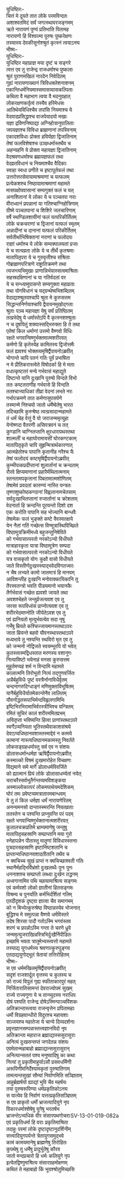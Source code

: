 युधिष्ठिरः-  
चित्तं मे दूयते तात लोके परमविन्दतः  
अशाश्वतमिदं सर्वं जगत्स्थावरजङ्गमम्  
ऋते नारायणं पुण्यं प्रतिभाति पितामह  
नारायणो हि विश्वात्मा पुरुषः पुष्करेक्षणः  
तस्यास्य देवकीसूनोश्श्रुतं कृत्स्नं त्वयाऽनघ  
भीष्मः-  
युधिष्ठिरः-  
युधिष्ठिर महाप्राज्ञ मया दृष्टं च सङ्गरे  
त्वत्त एव तु राजेन्द्र राजधर्माश्च पुष्कलाः  
श्रुतं पुराणमखिलं नारदेन निवेदितम्  
गुह्यं नारायणाख्यानं त्रिविधक्लेशनाशनम्  
एकान्तिधर्मनियमास्समासव्यासकल्पिताः  
कथिता वै महाभाग त्वया वै मदनुग्रहात्  
लोकरक्षणकर्तृत्वं तस्यैव हरिमेधसः  
आतिथेयविधिश्चैव तपांसि नियमाश्च ये  
वेदवादप्रसिद्धाश्च वाजपेयादयो मखाः  
यज्ञा द्रविणनिष्पाद्या अग्निहोत्रानुपालिताः  
जपयज्ञाश्च विविधा ब्राह्मणानां तपस्विनाम्  
एकादशविधाः प्रोक्ता हविर्यज्ञा द्विजातिनाम्  
तेषां फलविशेषाश्च उञ्छधर्मास्तथैव च  
अहन्यहनि ये प्रोक्ता महायज्ञा द्विजातिनाम्  
वेदश्रवणधर्माश्च ब्रह्मयज्ञफलं तथा  
वेदव्रतविधानं च नियमाश्चैव वैदिकाः  
स्वाहा स्वधा प्रणीते च इष्टापूर्तफलं तथा  
उत्तरोत्तरसेवायामाश्रमाणां च यत्फलम्  
प्रत्येकशश्च निष्ठायामाश्रमाणां महामते  
मासपक्षोपवासानां सम्यगुक्तं फलं च यत्  
अनाशितानां ये लोका ये च पञ्चतपा नराः  
वीराध्वानं प्रपन्नानां या गतिश्चाग्निहोत्रिणाम्  
ग्रीष्मे पञ्चतपानां च शिशिरे जलचारिणाम्  
वर्षे स्थण्डिलशायीनां फलं यत्परिकीर्तितम्  
लोके चक्रचराणां च द्विजानां यत्फलं स्मृतम्  
अन्नादीनां च दानानां यत्फलं परिकीर्तितम्  
सर्वतीर्थाभिषिक्तानां नराणां च फलोदयः  
राज्ञां धर्माश्च ये लोके सम्यक्पालयतां प्रजाः  
ये च सत्यव्रता लोके ये च तीर्थे कृतश्रमाः  
मातापितृपरा ये च गुरुवृत्तीश्च संश्रिताः  
गोब्राह्मणपरित्राणे राष्ट्रातिक्रमणे तथा  
त्यजन्त्यभिमुखाः प्राणान्निर्भयास्सत्वमाश्रिताः  
सहस्रदक्षिणानां च या गतिर्वदतां वर  
ये च सन्ध्यामुपासन्ते सम्यगुक्ता महाव्रताः  
तथा योगविधानं च यद्ग्रन्थेष्वभिशब्दितम्  
वेदाद्याश्श्रुतयश्चापि श्रुता मे कुरुसत्तम  
सिद्धान्तनिर्णयाश्चापि द्वैपायनमुखोद्गताः  
श्रुताः पञ्च महायज्ञा येषु सर्वं प्रतिष्ठितम्  
तत्प्रभेदेषु ये धर्मास्तेऽपि वै कृत्स्नशश्श्रुताः  
न च दूषयितुं शक्यास्सद्भिरुक्ता हि ते तथा  
एतेषां किल धर्माणां उत्तमो वैष्णवो विधिः  
रक्षते भगवान्विष्णुर्भक्तमात्मशरीरवत्  
कर्मणो हि कृतेस्येह कामितस्य द्विजोत्तमैः  
फलं ह्यवश्यं भोक्तव्यमृषिर्द्वैपायनोऽब्रवीत्  
भोगान्ते चापि पतनं गतिः पूर्वं प्रभाषिता  
न मे प्रीतिकरास्त्वेते विषोदर्का हि मे मताः  
वधात्कृष्टतरं मन्ये गर्भवासं महाद्युते  
दिष्टान्ते यानि दुःखानि पुरुषो विन्दते विभो  
ततः कष्टतराणीह गर्भवासे हि विन्दति  
ततश्चाभ्याधिकां तीव्रां वेदनां लभते नरः  
गर्भापक्रमणे तात कर्मणासुपसर्पणे   
तस्मान्मे निश्चयो जातो धर्मेष्वेतेषु भारत  
तदिच्छामि कुरुश्रेष्ठ त्वत्प्रसादान्महामते  
तं धर्मं चेह वेत्तुं वै यो जराजन्ममृत्युहा  
येनोष्णदा वैतरणी असिपत्रवनं च तत्  
कुण्डानि चाग्नितप्तानि क्षुरधारापथस्तथा  
शाल्मलीं च महाघोरामायसीं घोरकण्टकाम्  
मातापितृकृते चापि सुहृन्मित्रार्थकारणात्  
आत्महेतोश्च पापानि कृतानीह नरैश्च यैः  
तेषां फलोदयं कष्टमृषिर्द्वैपायनोऽब्रवीत्  
कुम्भीपाकप्रदीप्तानां शूलार्तानां च क्रन्दताम्  
रौरवे क्षिप्यमाणानां प्रहारैर्मथितात्मनाम्  
स्तनतामपकृत्तानां पिबतामात्मशोणितम्  
तेषामेवं प्रवदतां कारुण्यं नास्ति यन्त्रतः  
तृष्णाशुष्कोष्ठकण्ठानां विह्वलानामचेतसाम्  
सर्वदुःखाभितप्तानां रुजार्तानां च क्रोशताम्  
वेदनार्ता हि क्रन्दन्ति पूरयन्तो दिशो दश  
एकः करोति पापानि सह भोज्यानि बान्धवैः  
तेषामेकः फलं भुङ्क्ते कष्टे वैवस्वतक्षये  
येन नैतां गतिं गच्छेत्स विण्मूत्रास्थिपिच्छिले  
विष्ठामूत्रक्रिमीमध्ये बहुजन्तुनिषेविते  
को गर्भवासात्परतो नरकोऽन्यो विधीयते  
मात्राहारकृता यात्रा विष्ठामूत्रेण सम्पदा  
को गर्भवासात्परतो नरकोऽन्यो विधीयते  
यत्र वासकृतो योगः कुक्षौ वासो विधीयते  
जाते विस्तीर्णदुःखस्स्याद्भवेदविगतज्वरः  
न चैष लभ्यते कामो जातमात्रं हि मानवम्  
आविशन्तीह दुःखानि मनोवाक्कायिकानि तु  
तैरस्वतन्त्रो भवति पीड्यमानो भयानकैः  
तैर्गर्भवासं गच्छेत ह्यवशो जायते तथा  
अवशश्चेहते जन्तुर्व्रजत्यवश एव तु  
जरसा रूपविध्वंसं प्राप्नोत्यवश एव तु  
शरीरभेदमाप्नोति जीर्यतेऽवश एव तु  
एवं ह्यनियतो मृत्युर्भवत्येव सदा नृषु  
गर्भेषु म्रियते कश्चिज्जायमानस्तथाऽपरः  
जाता म्रियन्ते बहवो यौवनस्थास्तथाऽपरे  
मध्यभावे तु नश्यन्ति स्थविरो मृत एव तु  
को जन्मनो नोद्विजते स्वयम्भूरपि यो भवेत्  
कुतस्त्वस्मद्विधस्तात मरणस्य वशानुगः  
नित्याविष्टो भयेनाहं मनसा कुरुसत्तम  
मुहूर्तमप्यहं शर्म न विन्दामि महामते  
कालात्मनि तिरोभूतो नित्यं तद्गुणवर्जितः  
अन्नैर्बहुविधैः पुष्टं वस्त्रैर्नानाविधैर्वृतम्  
चन्दनागरुदिग्धाङ्गं मणिमुक्ताविभूषितम्  
यानैर्बहुविधैर्यातमेकान्तेनैव लालितम्  
यौवनोद्धतरूपाभिर्मन्दविह्वलगामिभिः  
इष्टिभिरभिरामाभिर्वरस्त्रीभिश्च यन्त्रितम्  
रमितं सुचिरं कालं शरीरममितप्रभम्  
अवितृप्ता भविष्यन्ति हित्वा प्राणांस्तथाऽपरे  
स्वर्गेऽप्यनियता भूतिस्तथैवाकाशसंश्रये  
देवाऽप्यधिष्ठानवशास्तस्माद्देवं न कामये  
कामानां नास्त्यधिष्ठानमकामस्तु निवर्तते  
लोकसङ्ग्रहधर्मास्तु सर्व एव न संशयः  
डोलासधर्मान्धर्मज्ञ ऋषिर्द्वैपायनोऽब्रवीत्  
कस्मात्को विषमं दुःखमारोहेत विचक्षणः  
विद्यमाने समे मार्गे डोलाधर्मविवर्जिते  
को ह्यात्मानं प्रियं लोके डोलासाधर्म्यतां नयेत्  
चराचरैस्सर्वभूतैर्गन्तव्यमविशङ्कया  
अस्माल्लोकात्परं लोकमपाथेयमदेशिकम्  
घोरं तमः प्रवेष्टव्यमत्रातारमबान्धवम्  
ये तु तं किल धर्मज्ञा धर्मं नारायणेरितम्  
अनन्यमनसो दान्तास्स्मरन्ति नियतव्रताः  
ततस्तेन च पश्यन्ति प्राप्नुवन्ति परं पदम्  
रक्षते भगवान्विष्णुर्भक्तानात्मशरीरवत्  
कुलालचक्रप्रतिमे भ्राम्यमाणेषु जन्तुषु  
मातापितृसहस्राणि सम्प्राप्तानि मया गुरो  
स्नेहापन्नेन पीतास्तु मातॄणां विविधास्स्तनाः  
पुत्रदारसहस्राणि इष्टानिष्टशतानि च  
प्राप्तान्यधिष्ठानवशादतीतानि तथैव च  
न क्वचिच्च सुखं प्राप्तं न क्वचिच्छाश्वती गतिः  
स्थानैर्महद्भिर्विभ्रंशो दुःखलब्धैः पुनः पुनः  
धननाशश्च सम्प्राप्तो लब्ध्वा दुःखेन तद्धनम्  
अध्वगानामिव पथि च्छायामाश्रित्य सङ्गमः  
एवं कर्मवशो लोको ज्ञातीनां हितसङ्गमः  
विश्रम्य च पुनर्याति कर्मभिर्दर्शितां गतिम्  
एतदीदृशकं दृष्ट्वा ज्ञात्वा चैव समागमम्  
को न बिभ्येत्कुरुश्रेष्ठ विष्ठान्नस्येव भोजनात्  
बुद्धिश्च मे समुत्पन्ना वैष्णवे धर्मविस्तरे  
तदेष शिरसा पादौ गतोऽस्मि भगवंस्तव  
शरणं च प्रपन्नोऽस्मि गन्ता ते चरणे ध्रुवे  
जन्ममृत्युजराखिन्नस्त्रिभिर्दुःखैर्निपीडितः  
इच्छामि भवता त्रातुमेभ्यस्त्वत्तो महामते  
तस्याद्य युगधर्मस्य श्रवणात्कुरुपुङ्गव  
एतदाद्ययुगोद्भूतं त्रेतायां तत्तिरोहितम्  
भीष्मः-  
स एव धर्ममखिलमृषिर्द्वैपायनोऽब्रवीत्   
सदृशं राजशार्दूल वृत्तस्य च कुलस्य च  
को राज्यं विपुलं गृह्य स्फीताकारपुरं महत्  
निर्जितारातिसामन्तं देवराज्योपमं सुखम्  
राज्ये राज्यगुणा ये च तान्व्युदस्य नराधिप  
दोषं पश्यति राजेन्द्र दोषेऽस्मिन्पाञ्चविंशकः  
अतिक्रान्तास्त्वया राजन्वृत्तेन प्रपितामहाः  
धर्मो विग्रहवान्धीरो विदुरश्च महायशाः  
सञ्जयश्च महातेजा ये चान्ये दिव्यदर्शनाः  
प्रवृत्तज्ञानसम्पन्नास्तत्त्वज्ञानविदो नृप  
अतिक्रान्ता महाराज ब्रह्माद्यास्ससुरासुराः  
अनित्यं दुःखसन्तप्तं जगदेतन्न संशयः  
एवमेतान्महाबाहो ब्रह्माद्यान्ससुरासुरान्  
अनित्यान्सततं पश्य मनुष्यादिषु का कथा  
नित्यां तु प्रकृतीमाहुर्याऽसौ प्रसवधर्मिणी  
अरूपिणीमनिर्देश्यामकृतां पुरुषातिगाम्  
तामत्यन्तसुखां सौम्यां निर्वाणमिति सञ्ज्ञिताम्  
आहुर्ब्रह्मर्षयो ह्याद्यां भुवि चैव महर्षयः  
तया पुरुषरूपिण्या धर्मप्रकृतिकोऽनघ  
स यात्येव हि निर्वाणं यत्तत्प्रकृतिसञ्ज्ञितम्  
स एव प्राकृतो धर्मो भ्राजत्यादियुगे नृप  
विकारधर्माश्शेषेषु युगेषु भरतर्षभ  
भ्राजन्तेऽभ्यधिकं वीर संसारपथगोचराःSV-13-01-019-082a  
एवं प्रकृतिधर्मा हि वराः प्रकृतिमाश्रिता   
तदाहुः परमां लोके दृष्टादृष्टानुदर्शिनीम्  
सत्त्वादियुगपर्यन्ते त्रेतायुगसमुद्भवे  
कामं कामयमानेषु ब्राह्मणेषु तिरोहितः  
कुपथेषु तु धर्मेषु प्रादुर्भूतेषु कौरव  
जातो मन्दप्रचारो हि धर्मः कलियुगे नृप  
इत्येतद्विष्णुमाश्रित्य संसारग्रहमोक्षणम्  
कथितं ते महाबाहो किं भूयश्श्रोतुमिच्छसि  
